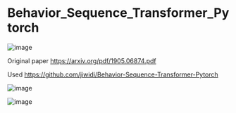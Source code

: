 # Behavior_Sequence_Transformer_Pytorch

![image](https://user-images.githubusercontent.com/34160094/151710172-4b80e938-71f2-4101-8cd3-8b2b2f5d48cb.png)

Original paper https://arxiv.org/pdf/1905.06874.pdf

Used https://github.com/jiwidi/Behavior-Sequence-Transformer-Pytorch

![image](https://user-images.githubusercontent.com/34160094/151857546-131325f8-4cf7-49a4-a8fd-476ed78812e4.png)

![image](https://user-images.githubusercontent.com/34160094/151857695-b855f9c0-bdb2-4510-9b95-312ca1fc60a2.png)


